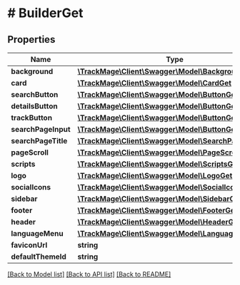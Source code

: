 # # BuilderGet

## Properties

Name | Type | Description | Notes
------------ | ------------- | ------------- | -------------
**background** | [**\TrackMage\Client\Swagger\Model\BackgroundGet**](BackgroundGet.md) |  | [optional] 
**card** | [**\TrackMage\Client\Swagger\Model\CardGet**](CardGet.md) |  | [optional] 
**searchButton** | [**\TrackMage\Client\Swagger\Model\ButtonGet**](ButtonGet.md) |  | [optional] 
**detailsButton** | [**\TrackMage\Client\Swagger\Model\ButtonGet**](ButtonGet.md) |  | [optional] 
**trackButton** | [**\TrackMage\Client\Swagger\Model\ButtonGet**](ButtonGet.md) |  | [optional] 
**searchPageInput** | [**\TrackMage\Client\Swagger\Model\ButtonGet**](ButtonGet.md) |  | [optional] 
**searchPageTitle** | [**\TrackMage\Client\Swagger\Model\SearchPageTitleGet**](SearchPageTitleGet.md) |  | [optional] 
**pageScroll** | [**\TrackMage\Client\Swagger\Model\PageScrollGet**](PageScrollGet.md) |  | [optional] 
**scripts** | [**\TrackMage\Client\Swagger\Model\ScriptsGet**](ScriptsGet.md) |  | [optional] 
**logo** | [**\TrackMage\Client\Swagger\Model\LogoGet**](LogoGet.md) |  | [optional] 
**socialIcons** | [**\TrackMage\Client\Swagger\Model\SocialIconsGet**](SocialIconsGet.md) |  | [optional] 
**sidebar** | [**\TrackMage\Client\Swagger\Model\SidebarGet**](SidebarGet.md) |  | [optional] 
**footer** | [**\TrackMage\Client\Swagger\Model\FooterGet**](FooterGet.md) |  | [optional] 
**header** | [**\TrackMage\Client\Swagger\Model\HeaderGet**](HeaderGet.md) |  | [optional] 
**languageMenu** | [**\TrackMage\Client\Swagger\Model\LanguageMenuGet**](LanguageMenuGet.md) |  | [optional] 
**faviconUrl** | **string** |  | [optional] 
**defaultThemeId** | **string** |  | [optional] 

[[Back to Model list]](../../README.md#documentation-for-models) [[Back to API list]](../../README.md#documentation-for-api-endpoints) [[Back to README]](../../README.md)


